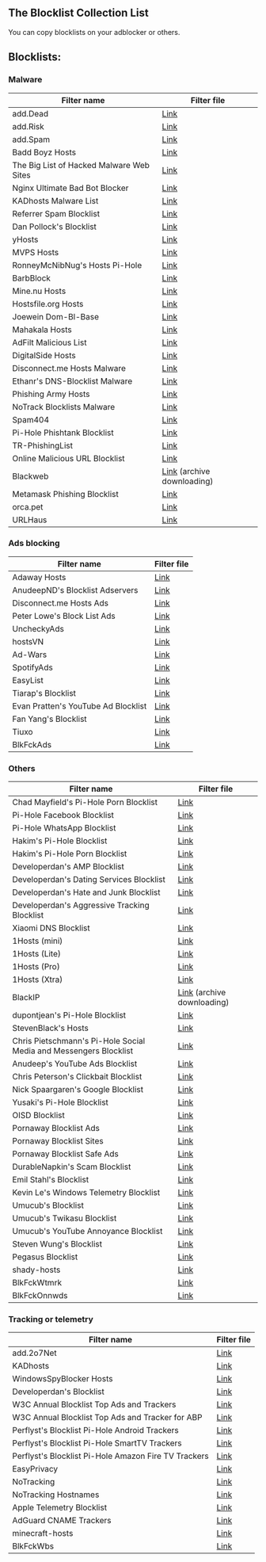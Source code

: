 ## The Blocklist Collection List
You can copy blocklists on your adblocker or others.

## Blocklists:
### Malware
| Filter name                                                       | Filter file |
| ----------------------------------------------------------------- | ----------- |
| add.Dead                                                          | [Link](https://raw.githubusercontent.com/FadeMind/hosts.extras/master/add.Dead/hosts) | 
| add.Risk                                                          | [Link](https://raw.githubusercontent.com/FadeMind/hosts.extras/master/add.Risk/hosts) |
| add.Spam                                                          | [Link](https://raw.githubusercontent.com/FadeMind/hosts.extras/master/add.Spam/hosts) |
| Badd Boyz Hosts                                                   | [Link](https://raw.githubusercontent.com/mitchellkrogza/Badd-Boyz-Hosts/master/PULL_REQUESTS/domains.txt) |
| The Big List of Hacked Malware Web Sites                          | [Link](https://raw.githubusercontent.com/mitchellkrogza/The-Big-List-of-Hacked-Malware-Web-Sites/master/.dev-tools/_strip_domains/domains.txt) |
| Nginx Ultimate Bad Bot Blocker                                    | [Link](https://raw.githubusercontent.com/mitchellkrogza/nginx-ultimate-bad-bot-blocker/master/_generator_lists/bad-referrers.list) |
| KADhosts Malware List                                             | [Link](https://raw.githubusercontent.com/PolishFiltersTeam/KADhosts/master/KADhosts.txt) |
| Referrer Spam Blocklist                                           | [Link](https://raw.githubusercontent.com/matomo-org/referrer-spam-blacklist/master/spammers.txt) |
| Dan Pollock's Blocklist                                           | [Link](https://someonewhocares.org/hosts/zero/hosts) |
| yHosts                                                            | [Link](https://raw.githubusercontent.com/VeleSila/yhosts/master/hosts) |
| MVPS Hosts                                                        | [Link](https://winhelp2002.mvps.org/hosts.txt) |
| RonneyMcNibNug's Hosts Pi-Hole                                    | [Link](https://raw.githubusercontent.com/RooneyMcNibNug/pihole-stuff/master/SNAFU.txt) |
| BarbBlock                                                         | [Link](https://paulgb.github.io/BarbBlock/blacklists/hosts-file.txt) |
| Mine.nu Hosts                                                     | [Link](https://hostsfile.mine.nu/hosts0.txt) |
| Hostsfile.org Hosts                                               | [Link](https://hostsfile.org/Downloads/hosts.txt) |
| Joewein Dom-Bl-Base                                               | [Link](https://joewein.net/dl/bl/dom-bl-base.txt) |
| Mahakala Hosts                                                    | [Link](https://adblock.mahakala.is) |
| AdFilt Malicious List                                             | [Link](https://raw.githubusercontent.com/DandelionSprout/adfilt/master/Alternate%20versions%20Anti-Malware%20List/AntiMalwareHosts.txt) |
| DigitalSide Hosts                                                 | [Link](https://osint.digitalside.it/Threat-Intel/lists/latestdomains.txt) |
| Disconnect.me Hosts Malware                                       | [Link](https://s3.amazonaws.com/lists.disconnect.me/simple_malvertising.txt) |
| Ethanr's DNS-Blocklist Malware                                    | [Link](https://bitbucket.org/ethanr/dns-blacklists/raw/8575c9f96e5b4a1308f2f12394abd86d0927a4a0/bad_lists/Mandiant_APT1_Report_Appendix_D.txt) |
| Phishing Army Hosts                                               | [Link](https://phishing.army/download/phishing_army_blocklist_extended.txt) |
| NoTrack Blocklists Malware                                        | [Link](https://gitlab.com/quidsup/notrack-blocklists/raw/master/notrack-malware.txt) |
| Spam404                                                           | [Link](https://raw.githubusercontent.com/Spam404/lists/master/main-blacklist.txt) |
| Pi-Hole Phishtank Blocklist                                       | [Link](https://raw.githubusercontent.com/tg12/pihole-phishtank-list/master/list/phish_domains.txt) |
| TR-PhishingList                                                   | [Link](https://raw.githubusercontent.com/HorusTeknoloji/TR-PhishingList/master/url-lists.txt) |
| Online Malicious URL Blocklist                                    | [Link](https://gitlab.com/curben/urlhaus-filter/-/raw/master/urlhaus-filter.txt) |
| Blackweb                                                          | [Link](https://github.com/maravento/blackweb/blob/master/blackweb.tar.gz?raw=true) (archive downloading) |
| Metamask Phishing Blocklist                                       | [Link](https://raw.githubusercontent.com/MetaMask/eth-phishing-detect/master/src/hosts.txt) |
| orca.pet                                                          | [Link](https://orca.pet/notonmyshift/hosts.txt) |
| URLHaus                                                           | [Link](https://urlhaus.abuse.ch/downloads/hostfile/) |

### Ads blocking
| Filter name                                                       | Filter file |
| ----------------------------------------------------------------- | ----------- |
| Adaway Hosts                                                      | [Link](https://adaway.org/hosts.txt) |
| AnudeepND's Blocklist Adservers                                   | [Link](https://raw.githubusercontent.com/anudeepND/blacklist/master/adservers.txt) |
| Disconnect.me Hosts Ads                                           | [Link](https://s3.amazonaws.com/lists.disconnect.me/simple_ad.txt)
| Peter Lowe's Block List Ads                                       | [Link](https://pgl.yoyo.org/adservers/serverlist.php?hostformat=hosts&mimetype=plaintext) |
| UncheckyAds                                                       | [Link](https://raw.githubusercontent.com/FadeMind/hosts.extras/master/UncheckyAds/hosts) |
| hostsVN                                                           | [Link](https://raw.githubusercontent.com/bigdargon/hostsVN/master/hosts) |
| Ad-Wars                                                           | [Link](https://raw.githubusercontent.com/jdlingyu/ad-wars/master/hosts) |
| SpotifyAds                                                        | [Link](https://raw.githubusercontent.com/FadeMind/hosts.extras/master/SpotifyAds/hosts) |
| EasyList                                                          | [Link](https://easylist.to/easylist/easylist.txt) |
| Tiarap's Blocklist                                                | [Link](https://raw.githubusercontent.com/pengelana/blocklist/master/domain.txt) |
| Evan Pratten's YouTube Ad Blocklist                               | [Link](https://raw.githubusercontent.com/Ewpratten/youtube_ad_blocklist/master/blocklist.txt) |
| Fan Yang's Blocklist                                              | [Link](https://raw.githubusercontent.com/missdeer/blocklist/master/toblock.lst) |
| Tiuxo                                                             | [Link](https://raw.githubusercontent.com/tiuxo/hosts/master/ads) |
| BlkFckAds                                                         | [Link](https://raw.githubusercontent.com/MonyaTechnik/themtfilters/main/blkfckads/blkfckads.txt) |

### Others
| Filter name                                                       | Filter file |
| ----------------------------------------------------------------- | ----------- |
| Chad Mayfield's Pi-Hole Porn Blocklist                            | [Link](https://github.com/chadmayfield/my-pihole-blocklists/blob/master/lists/pi_blocklist_porn_all.list?raw=true) |
| Pi-Hole Facebook Blocklist                                        | [Link](https://github.com/imkarthikk/pihole-facebook/raw/master/pihole-facebook.txt) |
| Pi-Hole WhatsApp Blocklist                                        | [Link](https://github.com/imkarthikk/pihole-facebook/raw/master/pihole-whatsapp.txt) |
| Hakim's Pi-Hole Blocklist                                         | [Link](https://github.com/mhhakim/pihole-blocklist/blob/master/list.txt?raw=true) |
| Hakim's Pi-Hole Porn Blocklist                                    | [Link](https://raw.githubusercontent.com/mhhakim/pihole-blocklist/master/list.txt) |
| Developerdan's AMP Blocklist                                      | [Link](https://www.github.developerdan.com/hosts/lists/amp-hosts-extended.txt) |
| Developerdan's Dating Services Blocklist                          | [Link](https://www.github.developerdan.com/hosts/lists/dating-services-extended.txt) |
| Developerdan's Hate and Junk Blocklist                            | [Link](https://www.github.developerdan.com/hosts/lists/hate-and-junk-extended.txt) |
| Developerdan's Aggressive Tracking Blocklist                      | [Link](https://www.github.developerdan.com/hosts/lists/tracking-aggressive-extended.txt) |
| Xiaomi DNS Blocklist                                              | [Link](https://raw.githubusercontent.com/unknownFalleN/xiaomi-dns-blocklist/master/xiaomi_dns_block.lst) |
| 1Hosts (mini)                                                     | [Link](https://badmojr.github.io/1Hosts/mini/domains.txt) |
| 1Hosts (Lite)                                                     | [Link](https://badmojr.github.io/1Hosts/Lite/domains.txt) |
| 1Hosts (Pro)                                                      | [Link](https://badmojr.github.io/1Hosts/Pro/domains.txt) |
| 1Hosts (Xtra)                                                     | [Link](https://badmojr.github.io/1Hosts/Xtra/domains.txt) |
| BlackIP                                                           | [Link](https://github.com/maravento/blackip/blob/master/blackip.tar.gz?raw=true) (archive downloading) |
| dupontjean's Pi-Hole Blocklist                                    | [Link](https://raw.githubusercontent.com/dupontjean/pihole-blocklist/master/game.txt) |
| StevenBlack's Hosts                                               | [Link](https://raw.githubusercontent.com/StevenBlack/hosts/master/hosts) |
| Chris Pietschmann's Pi-Hole Social Media and Messengers Blocklist | [Link](https://raw.githubusercontent.com/crpietschmann/pi-hole-blocklist/main/all.txt) |
| Anudeep's YouTube Ads Blocklist                                   | [Link](https://raw.githubusercontent.com/anudeepND/youtubeadsblacklist/master/hosts.txt) |
| Chris Peterson's Clickbait Blocklist                              | [Link](https://raw.githubusercontent.com/cpeterso/clickbait-blocklist/master/clickbait-blocklist.txt) |
| Nick Spaargaren's Google Blocklist                                | [Link](https://raw.githubusercontent.com/nickspaargaren/no-google/master/pihole-google.txt) |
| Yusaki's Pi-Hole Blocklist                                        | [Link](https://raw.githubusercontent.com/Yusaki-Akito/blocklist/master/list.txt) |
| OISD Blocklist                                                    | [Link](https://raw.githubusercontent.com/ookangzheng/dbl-oisd-nl/master/dbl.txt) |
| Pornaway Blocklist Ads                                            | [Link](https://raw.githubusercontent.com/mhxion/pornaway/master/hosts/porn_ads.txt) |
| Pornaway Blocklist Sites                                          | [Link](https://raw.githubusercontent.com/mhxion/pornaway/master/hosts/porn_sites.txt) |
| Pornaway Blocklist Safe Ads                                       | [Link](https://raw.githubusercontent.com/mhxion/pornaway/master/hosts/safe_ads.txt) |
| DurableNapkin's Scam Blocklist                                    | [Link](https://raw.githubusercontent.com/durablenapkin/scamblocklist/master/hosts.txt) |
| Emil Stahl's Blocklist                                            | [Link](https://github.com/emilstahl/blocklist/raw/master/block.csv) |
| Kevin Le's Windows Telemetry Blocklist                            | [Link](https://raw.githubusercontent.com/kevinle-1/Windows-Telemetry-Blocklist/master/windowsblock.txt) |
| Umucub's Blocklist                                                | [Link](https://raw.githubusercontent.com/umucub/blocklist/master/blocklist.txt) |
| Umucub's Twikasu Blocklist                                        | [Link](https://raw.githubusercontent.com/umucub/blocklist/master/twikasu.txt) |
| Umucub's YouTube Annoyance Blocklist                              | [Link](https://raw.githubusercontent.com/umucub/blocklist/master/youtuber.txt) |
| Steven Wung's Blocklist                                           | [Link](https://raw.githubusercontent.com/StevenWung/blocklist/master/childblock.hosts) |
| Pegasus Blocklist                                                 | [Link](https://raw.githubusercontent.com/jjjxu/NSO_Pegasus_Blocklist/main/domains.txt) |
| shady-hosts                                                       | [Link](https://raw.githubusercontent.com/shreyasminocha/shady-hosts/main/hosts) |
| BlkFckWtmrk                                                       | [Link](https://raw.githubusercontent.com/MonyaTechnik/themtfilters/main/blkfckwtmrk/blkfckwtmrk.txt) |
| BlkFckOnnwds                                                      | [Link](https://raw.githubusercontent.com/MonyaTechnik/themtfilters/main/blkfckonnwds/blkfckonnwds.txt) |

### Tracking or telemetry
| Filter name                                                       | Filter file |
| ----------------------------------------------------------------- | ----------- |
| add.2o7Net                                                        | [Link](https://raw.githubusercontent.com/FadeMind/hosts.extras/master/add.2o7Net/hosts) |
| KADhosts                                                          | [Link](https://raw.githubusercontent.com/azet12/KADhosts/master/KADhosts.txt) |
| WindowsSpyBlocker Hosts                                           | [Link](https://raw.githubusercontent.com/crazy-max/WindowsSpyBlocker/master/data/hosts/spy.txt) |
| Developerdan's Blocklist                                          | [Link](https://www.github.developerdan.com/hosts/lists/ads-and-tracking-extended.txt) |
| W3C Annual Blocklist Top Ads and Trackers                         | [Link](https://raw.githubusercontent.com/Kees1958/W3C_annual_most_used_survey_blocklist/6b8c2411f22dda68b0b41757aeda10e50717a802/TOP_EU_US_Ads_Trackers_HOST) |
| W3C Annual Blocklist Top Ads and Tracker for ABP                  | [Link](https://github.com/Kees1958/W3C_annual_most_used_survey_blocklist/raw/master/TOP_EU_US_Ads_Trackers_ABP) |
| Perflyst's Blocklist Pi-Hole Android Trackers                     | [Link](https://raw.githubusercontent.com/Perflyst/PiHoleBlocklist/master/android-tracking.txt) |
| Perflyst's Blocklist Pi-Hole SmartTV Trackers                     | [Link](https://raw.githubusercontent.com/Perflyst/PiHoleBlocklist/master/SmartTV.txt) |
| Perflyst's Blocklist Pi-Hole Amazon Fire TV Trackers              | [Link](https://raw.githubusercontent.com/Perflyst/PiHoleBlocklist/master/AmazonFireTV.txt) |
| EasyPrivacy                                                       | [Link](https://easylist.to/easylist/easyprivacy.txt) |
| NoTracking                                                        | [Link](https://github.com/notracking/hosts-blocklists/blob/master/domains.txt?raw=true) |
| NoTracking Hostnames                                              | [Link](https://github.com/notracking/hosts-blocklists/blob/master/hostnames.txt?raw=true) |
| Apple Telemetry Blocklist                                         | [Link](https://raw.githubusercontent.com/adversarialtools/apple-telemetry/master/blacklist) |
| AdGuard CNAME Trackers                                            | [Link](https://raw.githubusercontent.com/AdguardTeam/cname-trackers/master/combined_disguised_trackers_justdomains.txt) |
| minecraft-hosts                                                   | [Link](https://raw.githubusercontent.com/jamiemansfield/minecraft-hosts/master/lists/tracking.txt) |
| BlkFckWbs                                                         | [Link](https://raw.githubusercontent.com/MonyaTechnik/themtfilters/main/blkfckwbs/blkfckwbs.txt) |
